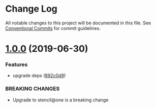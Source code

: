 # Change Log

All notable changes to this project will be documented in this file.
See [Conventional Commits](https://conventionalcommits.org) for commit guidelines.

# [1.0.0](https://github.com/mikaelkaron/stencil-xstate/compare/v0.9.0...v1.0.0) (2019-06-30)


### Features

* upgrade deps ([892c0d9](https://github.com/mikaelkaron/stencil-xstate/commit/892c0d9))


### BREAKING CHANGES

* Upgrade to stencil@one is a breaking change
